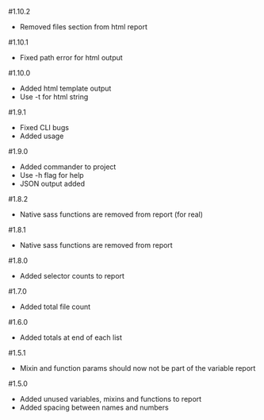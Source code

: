 #1.10.2
* Removed files section from html report

#1.10.1
* Fixed path error for html output

#1.10.0
* Added html template output
* Use -t for html string

#1.9.1
* Fixed CLI bugs
* Added usage

#1.9.0
* Added commander to project
* Use -h flag for help
* JSON output added

#1.8.2
* Native sass functions are removed from report (for real)

#1.8.1
* Native sass functions are removed from report

#1.8.0
* Added selector counts to report

#1.7.0
* Added total file count

#1.6.0
* Added totals at end of each list

#1.5.1
* Mixin and function params should now not be part of the variable report

#1.5.0
* Added unused variables, mixins and functions to report
* Added spacing between names and numbers
